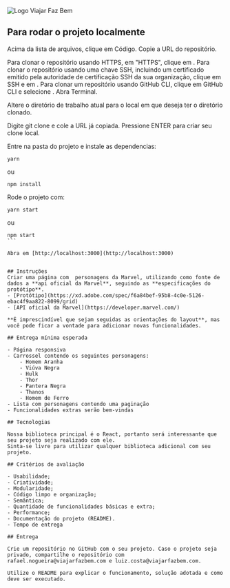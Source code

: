 ![Logo Viajar Faz Bem](https://viajarfazbem.com/images/logo-viajar-faz-bem-portal.svg)



## Para rodar o projeto localmente

Acima da lista de arquivos, clique em  Código.
Copie a URL do repositório.

Para clonar o repositório usando HTTPS, em "HTTPS", clique em .
Para clonar o repositório usando uma chave SSH, incluindo um certificado emitido pela autoridade de certificação SSH da sua organização, clique em SSH e em .
Para clonar um repositório usando GitHub CLI, clique em GitHub CLI e selecione .
Abra Terminal.

Altere o diretório de trabalho atual para o local em que deseja ter o diretório clonado.

Digite git clone e cole a URL já copiada.
Pressione ENTER para criar seu clone local.

Entre na pasta do projeto e instale as dependencias:
```
yarn
```
ou 
```
npm install
```

Rode o projeto com:
```
yarn start 
````
ou
````
npm start
```

Abra em [http://localhost:3000](http://localhost:3000)


## Instruções
Criar uma página com  personagens da Marvel, utilizando como fonte de dados a **api oficial da Marvel**, seguindo as **especificações do protótipo**.
- [Protótipo](https://xd.adobe.com/spec/f6a84bef-95b8-4c0e-5126-ebac4f9aa822-8099/grid)
- [API oficial da Marvel](https://developer.marvel.com/)

**É imprescindível que sejam seguidas as orientações do layout**, mas você pode ficar a vontade para adicionar novas funcionalidades.

## Entrega mínima esperada

- Página responsiva
- Carrossel contendo os seguintes personagens:
	- Homem Aranha
	- Viúva Negra
	- Hulk
	- Thor
	- Pantera Negra
	- Thanos
	- Homem de Ferro
- Lista com personagens contendo uma paginação
- Funcionalidades extras serão bem-vindas

## Tecnologias

Nossa biblioteca principal é o React, portanto será interessante que seu projeto seja realizado com ele.
Sinta-se livre para utilizar qualquer biblioteca adicional com seu projeto.

## Critérios de avaliação

- Usabilidade;
- Criatividade;
- Modularidade;
- Código limpo e organização;
- Semântica;
- Quantidade de funcionalidades básicas e extra;
- Performance;
- Documentação do projeto (README).
- Tempo de entrega

## Entrega

Crie um repositório no GitHub com o seu projeto. Caso o projeto seja privado, compartilhe o repositório com rafael.nogueira@viajarfazbem.com e luiz.costa@viajarfazbem.com.

Utilize o README para explicar o funcionamento, solução adotada e como deve ser executado.